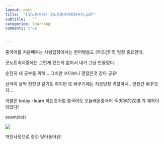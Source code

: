```yaml
---
layout: post
title:  "[굿노트속지] 굿노트중국어회화속지.pdf"
subtitle:   ""
categories: learning 
comments: true


---
```










중국어를 처음배우는 사람입장에서는 한어병음도 (무조건!!!!) 엄청 중요한데,

굿노트속지중에는 그런게 있는게 없어서 내가 그냥 만들었다.

순전히 내 공부를 위해... 그치만 쓰다보니 괜찮은것 같아 공유!



선색이 살짝 진한것 같기도 하지만 또 바꾸기에는 지금당장 귀찮아서.. 언젠간 바꾸것지...



개발은 today i learn 하는것처럼 중국어도 오늘배운중국어 今天学的汉语 가 제목이 되었다!





example))

![](/assets/img/chineseTIL.jpg)





개인사정으로 잠깐 닫아놓아요!



